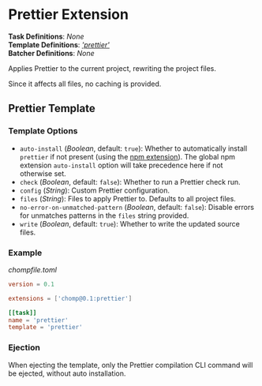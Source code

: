 # Prettier Extension

**Task Definitions**: _None_<br />
**Template Definitions**: _['prettier'](#prettier-template)_<br />
**Batcher Definitions**: _None_

Applies Prettier to the current project, rewriting the project files.

Since it affects all files, no caching is provided.

## Prettier Template

### Template Options

* `auto-install` (_Boolean_, default: `true`): Whether to automatically install `prettier` if not present (using the [npm extension](npm.md)). The global npm extension `auto-install` option will take precedence here if not otherwise set.
* `check` (_Boolean_, default: `false`): Whether to run a Prettier check run.
* `config` (_String_): Custom Prettier configuration.
* `files` (_String_): Files to apply Prettier to. Defaults to all project files.
* `no-error-on-unmatched-pattern` (_Boolean_, default: `false`): Disable errors for unmatches patterns in the `files` string provided.
* `write` (_Boolean_, default: `true`): Whether to write the updated source files.

### Example

_chompfile.toml_
```toml
version = 0.1

extensions = ['chomp@0.1:prettier']

[[task]]
name = 'prettier'
template = 'prettier'
```

### Ejection

When ejecting the template, only the Prettier compilation CLI command will be ejected, without auto installation.
